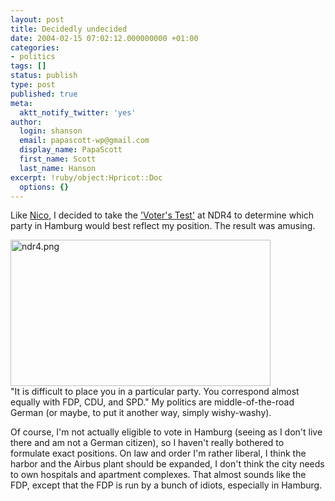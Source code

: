 ```yaml
---
layout: post
title: Decidedly undecided
date: 2004-02-15 07:02:12.000000000 +01:00
categories:
- politics
tags: []
status: publish
type: post
published: true
meta:
  aktt_notify_twitter: 'yes'
author:
  login: shanson
  email: papascott-wp@gmail.com
  display_name: PapaScott
  first_name: Scott
  last_name: Hanson
excerpt: !ruby/object:Hpricot::Doc
  options: {}
---
```

<p>Like <a title="NDR Online: Wahltest [Noch'n Blogg]" href="http://blogg.lumma.de/eintrag.php?id=33">Nico</a>, I decided to take the <a href="http://www.ndr.de/ndr/regional/hh/wahl/wahltest/">'Voter's Test'</a> at NDR4 to determine which party in Hamburg would best reflect my position. The result was amusing. </p>
<p><img alt="ndr4.png" src="http://www.papascott.de/wordpress/wp-content/uploads/2004/02/ndr4.png" width="416" height="234" border="0" /><br />
"It is difficult to place you in a particular party. You correspond almost equally with FDP, CDU, and SPD." My politics are middle-of-the-road German (or maybe, to put it another way, simply wishy-washy).</p>
<p>Of course,  I'm not actually eligible to vote in Hamburg (seeing as I don't live there and am not a German citizen), so I haven't really bothered to formulate exact positions. On law and order I'm rather liberal, I think the harbor and the Airbus plant should be expanded, I don't think the city needs to own hospitals and apartment complexes. That almost sounds like the FDP, except that the FDP is run by a bunch of idiots, especially in Hamburg.</p>
